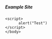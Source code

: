<http>
<head>
  <title> Welcome </title>
  </head>
  
  <body>
    <h5>Example Site</h5>
    
    
    <script> 
          alert("Test")
    </script>
    </body>
</http>
